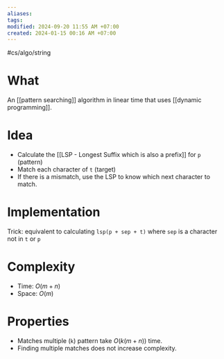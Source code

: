 ```yaml
---
aliases: 
tags: 
modified: 2024-09-20 11:55 AM +07:00
created: 2024-01-15 00:16 AM +07:00
---
```

#cs/algo/string

# What
An [[pattern searching]] algorithm in linear time that uses [[dynamic programming]].
# Idea
- Calculate the [[LSP - Longest Suffix which is also a prefix]] for `p` (pattern)
- Match each character of `t` (target)
- If there is a mismatch, use the LSP to know which next character to match.
# Implementation
Trick: equivalent to calculating `lsp(p + sep + t)` where `sep` is a character not in `t` or `p`
# Complexity
- Time: $O(m + n)$
- Space: $O(m)$
# Properties
- Matches multiple (`k`) pattern take $O(k(m + n))$ time.
- Finding multiple matches does not increase complexity.
